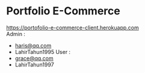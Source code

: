 # Portfolio E-Commerce  

https://portofolio-e-commerce-client.herokuapp.com  
Admin :  
- haris@qq.com  
- LahirTahun1995
User :  
- grace@qq.com  
- LahirTahun1997
